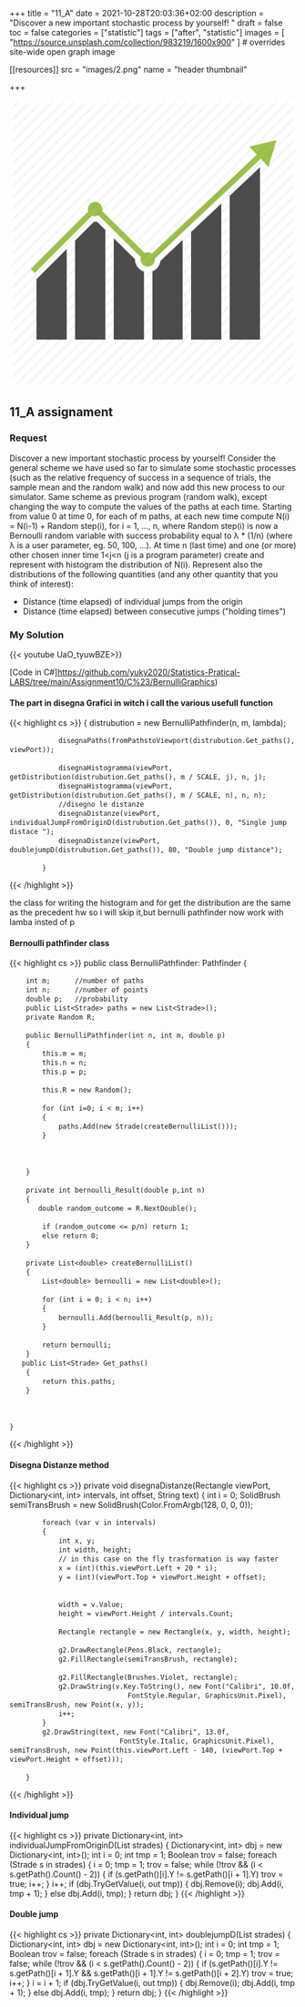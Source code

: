 +++
title = "11_A"
date = 2021-10-28T20:03:36+02:00
description = "Discover a new important stochastic process by yourself! "
draft = false
toc = false
categories = ["statistic"]
tags = ["after", "statistic"]
images = [
  "https://source.unsplash.com/collection/983219/1600x900"
] # overrides site-wide open graph image

[[resources]]
  src = "images/2.png"
  name = "header thumbnail"

+++

![header](images/2.png)

## 11_A assignament

### Request
Discover a new important stochastic process by yourself! Consider the general scheme we have used so far to simulate some stochastic processes (such as the relative frequency of success in a sequence of trials, the sample mean and the random walk) and now add this new process to our simulator.
Same scheme as previous program (random walk), except changing the way to compute the values of the paths at each time. Starting from value 0 at time 0, for each of m paths, at each new time compute N(i) = N(i-1) + Random step(i), for i = 1, ..., n, where Random step(i) is now a Bernoulli random variable with success probability equal to λ * (1/n)  (where λ is a user parameter, eg. 50, 100, ...).
At time n (last time) and one (or more) other chosen inner time 1<j<n (j is a program parameter) create and represent with histogram the distribution of N(i). 
Represent also the distributions of the following quantities (and any other quantity that you think of interest):
- Distance (time elapsed) of individual jumps from the origin
- Distance (time elapsed) between consecutive jumps ("holding times")

### My Solution

{{< youtube UaO_tyuwBZE>}}


[Code in C#]https://github.com/yuky2020/Statistics-Pratical-LABS/tree/main/Assignment10/C%23/BernulliGraphics)


#### The part in disegna Grafici in witch i call the various usefull function

{{< highlight cs >}}
      {
                distrubution = new BernulliPathfinder(n, m, lambda);

                disegnaPaths(fromPathstoViewport(distrubution.Get_paths(), viewPort));

                disegnaHistogramma(viewPort, getDistribution(distrubution.Get_paths(), m / SCALE, j), n, j);
                disegnaHistogramma(viewPort, getDistribution(distrubution.Get_paths(), m / SCALE, n), n, n);
                //disegno le distanze
                disegnaDistanze(viewPort, individualJumpFromOriginD(distrubution.Get_paths()), 0, "Single jump distace ");
                disegnaDistanze(viewPort, doublejumpD(distrubution.Get_paths()), 80, "Double jump distance");

            }
{{< /highlight >}}

the class for writing the histogram and for get the distribution are the same as the precedent hw
so i will skip it,but bernulli pathfinder now work with lamba insted of p 

#### Bernoulli pathfinder class
{{< highlight cs >}}
      public class BernulliPathfinder: Pathfinder
    {
       

        int m;      //number of paths
        int n;      //number of points 
        double p;   //probability
        public List<Strade> paths = new List<Strade>();
        private Random R;

        public BernulliPathfinder(int n, int m, double p)
        {
            this.m = m;
            this.n = n;
            this.p = p;

            this.R = new Random();

            for (int i=0; i < m; i++)
            {
                paths.Add(new Strade(createBernulliList()));
            }
            
        

        }

        private int bernoulli_Result(double p,int n)
        {
           double random_outcome = R.NextDouble();

            if (random_outcome <= p/n) return 1;
            else return 0;
        }

        private List<double> createBernulliList()
        {
            List<double> bernoulli = new List<double>();

            for (int i = 0; i < n; i++)
            {
                bernoulli.Add(bernoulli_Result(p, n));
            }

            return bernoulli;
        }
       public List<Strade> Get_paths()
        {
            return this.paths;
        }



    }
{{< /highlight >}}

#### Disegna Distanze method
{{< highlight cs >}}
     private void disegnaDistanze(Rectangle viewPort, Dictionary<int, int> intervals, int offset, String text)
        {
            int i = 0;
            SolidBrush semiTransBrush = new SolidBrush(Color.FromArgb(128, 0, 0, 0));

            foreach (var v in intervals)
            {
                int x, y;
                int width, height;
                // in this case on the fly trasformation is way faster
                x = (int)(this.viewPort.Left + 20 * i);
                y = (int)(viewPort.Top + viewPort.Height + offset);


                width = v.Value;
                height = viewPort.Height / intervals.Count;

                Rectangle rectangle = new Rectangle(x, y, width, height);

                g2.DrawRectangle(Pens.Black, rectangle);
                g2.FillRectangle(semiTransBrush, rectangle);

                g2.FillRectangle(Brushes.Violet, rectangle);
                g2.DrawString(v.Key.ToString(), new Font("Calibri", 10.0f,
                                 FontStyle.Regular, GraphicsUnit.Pixel), semiTransBrush, new Point(x, y));
                i++;
            }
            g2.DrawString(text, new Font("Calibri", 13.0f,
                               FontStyle.Italic, GraphicsUnit.Pixel), semiTransBrush, new Point(this.viewPort.Left - 140, (viewPort.Top + viewPort.Height + offset)));

        }
{{< /highlight >}}
#### Individual jump
{{< highlight cs >}}
     private Dictionary<int, int> individualJumpFromOriginD(List<Strade> strades)
        {
            Dictionary<int, int> dbj = new Dictionary<int, int>();
            int i = 0;
            int tmp = 1;
            Boolean trov = false;
            foreach (Strade s in strades)
            {
                i = 0;
                tmp = 1;
                trov = false;
                while (!trov && (i < s.getPath().Count() - 2))
                {
                    if (s.getPath()[i].Y != s.getPath()[i + 1].Y) trov = true;
                    i++;
                }
                i++;
                if (dbj.TryGetValue(i, out tmp))
                {
                    dbj.Remove(i);
                    dbj.Add(i, tmp + 1);
                }
                else dbj.Add(i, tmp);
            }
            return dbj;
        }
{{< /highlight >}}
#### Double jump 
{{< highlight cs >}}
    private Dictionary<int, int> doublejumpD(List<Strade> strades)
        {
            Dictionary<int, int> dbj = new Dictionary<int, int>();
            int i = 0;
            int tmp = 1;
            Boolean trov = false;
            foreach (Strade s in strades)
            {
                i = 0;
                tmp = 1;
                trov = false;
                while (!trov && (i < s.getPath().Count() - 2))
                {
                    if (s.getPath()[i].Y != s.getPath()[i + 1].Y && s.getPath()[i + 1].Y != s.getPath()[i + 2].Y) trov = true;
                    i++;
                }
                i = i + 1;
                if (dbj.TryGetValue(i, out tmp))
                {
                    dbj.Remove(i);
                    dbj.Add(i, tmp + 1);
                }
                else dbj.Add(i, tmp);
            }
            return dbj;
        }
{{< /highlight >}}
